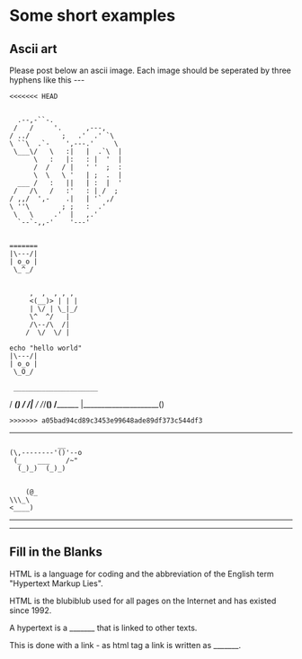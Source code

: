 # Some short examples

## Ascii art

Please post below an ascii image. Each image should be seperated by three hyphens like this ---

~~~
<<<<<<< HEAD
                             
                             
  .--,-``-.                  
 /   /     '.      ,---,     
/ ../        ;   .'  .' `\   
\ ``\  .`-    ',---.'     \  
 \___\/   \   :|   |  .`\  | 
      \   :   |:   : |  '  | 
      /  /   / |   ' '  ;  : 
      \  \   \ '   | ;  .  | 
  ___ /   :   ||   | :  |  ' 
 /   /\   /   :'   : | /  ;  
/ ,,/  ',-    .|   | '` ,/   
\ ''\        ; ;   :  .'     
 \   \     .'  |   ,.'       
  `--`-,,-'    '---'         
                                  
                             
=======
|\---/|
| o_o |
 \_^_/
~~~

~~~

     ,  ,  , , ,
     <(__)> | | |
     | \/ | \_|_/
     \^  ^/   |
     /\--/\  /|
    /  \/  \/ |
~~~


~~~
echo "hello world"
|\---/|
| o_o |
 \_O_/

 ~~~

     _____________________
   /  __________________()
  /  /|_________________ 
 /  /_/________________()
/______________________
|_____________________()

~~~
>>>>>>> a05bad94cd89c3453e99648ade89df373c544df3
~~~
---
~~~
            __
(\,--------'()'--o
 (_    ___    /~"
  (_)_)  (_)_)
  ~~~

~~~

    (@_
\\\_\
<____)
~~~

***

---

## Fill in the Blanks

HTML is a language for coding and the abbreviation of the English term "Hypertext Markup Lies". 

HTML is the blubiblub used for all pages on the Internet and has existed since 1992. 

A hypertext is a _______ that is linked to other texts. 

This is done with a link - as html tag a link is written as _______.